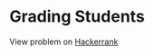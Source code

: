 # Grading Students

View problem on [Hackerrank](https://www.hackerrank.com/challenges/grading/problem)